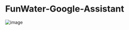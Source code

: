 # FunWater-Google-Assistant

![image](https://drive.google.com/uc?export=view&id=1CoHYNG_Pq4PAo5-k6u8PcpN9Zn6KpyUF)
